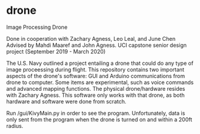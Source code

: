 # drone
Image Processing Drone

Done in cooperation with Zachary Agness, Leo Leal, and June Chen
Advised by Mahdi Maaref and John Agness.
UCI capstone senior design project (September 2019 - March 2020)

The U.S. Navy outlined a project entailing a drone that could do any type of image proceessing during flight.
This repository contains two important aspects of the drone's software: GUI and Arduino communications from drone to computer.
Some items are experimental, such as voice commands and advanced mapping functions.
The physical drone/hardware resides with Zachary Agness.  This software only works with that drone, as both hardware and software were done from scratch.

Run /gui/KivyMain.py in order to see the program.
Unfortunately, data is only sent from the program when the drone is turned on and within a 200ft radius.
